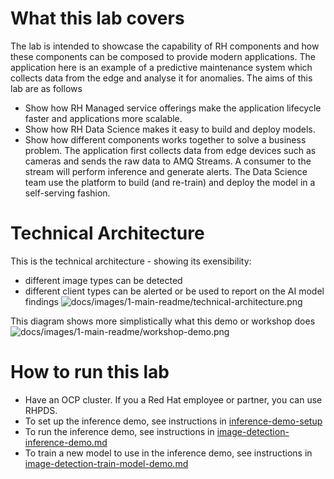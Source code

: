 # What this lab covers
The lab is intended to showcase the capability of RH components and how these components can be composed to provide modern applications.
The application here is an example of a predictive maintenance system which collects data from the edge and analyse it for anomalies. 
The aims of this lab are as follows
- Show how RH Managed service offerings make the application lifecycle faster and applications more scalable.
- Show how RH Data Science makes it easy to build and deploy models.
- Show how different components works together to solve a business problem.
The application first collects data from edge devices such as cameras and sends the raw data to AMQ Streams. A consumer to the stream will perform inference and generate alerts.
The Data Science team use the platform to build (and re-train) and deploy the model in a self-serving fashion.
# Technical Architecture
This is the technical architecture - showing its exensibility: 
- different image types can be detected
- different client types can be alerted or be used to report on the AI model findings
![docs/images/1-main-readme/technical-architecture.png](docs/images/1-main-readme/technical-architecture.png)


This diagram shows more simplistically what this demo or workshop does
![docs/images/1-main-readme/workshop-demo.png](docs/images/1-main-readme/workshop-demo.png)

# How to run this lab
- Have an OCP cluster. If you a Red Hat employee or partner, you can use RHPDS.
- To set up the inference demo, see instructions in [inference-demo-setup](docs/image-detection-inference-demo-setup-v2.md)
- To run the inference demo, see instructions in [image-detection-inference-demo.md](docs/image-detection-inference-demo.md)
- To train a new model to use in the inference demo, see instructions in [image-detection-train-model-demo.md](ddocs/image-detection-train-model-demo.md)
  
